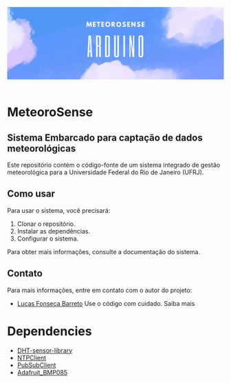 <div align="center">
	<img src="docs/logo.png" alt="logo" widht="100%" height="auto">
	<br/>
	<br/>
</div>

# MeteoroSense
## Sistema Embarcado para captação de dados meteorológicas

Este repositório contém o código-fonte de um sistema integrado de gestão meteorológica para a Universidade Federal do Rio de Janeiro (UFRJ).

## Como usar

Para usar o sistema, você precisará:

1. Clonar o repositório.
2. Instalar as dependências.
3. Configurar o sistema.

Para obter mais informações, consulte a documentação do sistema.

## Contato

Para mais informações, entre em contato com o autor do projeto:

* [Lucas Fonseca Barreto](https://github.com/fonsecaBarreto)
Use o código com cuidado. Saiba mais

# Dependencies
 * [DHT-sensor-library](https://github.com/adafruit/DHT-sensor-library)
 * [NTPClient](https://github.com/arduino-libraries/NTPClient)
 * [PubSubClient](https://github.com/knolleary/pubsubclient)
 * [Adafruit_BMP085](https://github.com/adafruit/Adafruit-BMP085-Library)